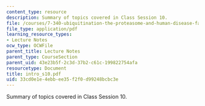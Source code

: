 ```yaml
---
content_type: resource
description: Summary of topics covered in Class Session 10.
file: /courses/7-340-ubiquitination-the-proteasome-and-human-disease-fall-2004/33cd0e1e4ebbee35f2f0d99248bcbc3e_intro_s10.pdf
file_type: application/pdf
learning_resource_types:
- Lecture Notes
ocw_type: OCWFile
parent_title: Lecture Notes
parent_type: CourseSection
parent_uid: 43e23b5f-2c3d-37b2-c61c-199822754afa
resourcetype: Document
title: intro_s10.pdf
uid: 33cd0e1e-4ebb-ee35-f2f0-d99248bcbc3e
---
```

Summary of topics covered in Class Session 10.

